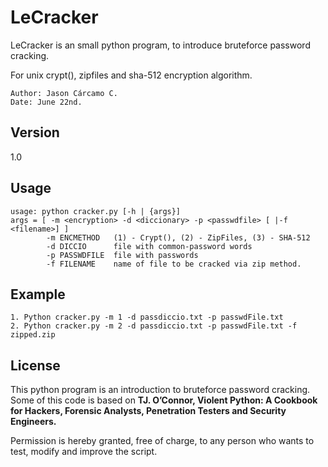 LeCracker
=========

LeCracker is an small python program, to introduce bruteforce password cracking.

For unix crypt(), zipfiles and sha-512 encryption algorithm.

    Author: Jason Cárcamo C.
    Date: June 22nd.

Version
----
1.0

Usage
-----------

    usage: python cracker.py [-h | {args}]
    args = [ -m <encryption> -d <diccionary> -p <passwdfile> [ |-f <filename>] ]
            -m ENCMETHOD   (1) - Crypt(), (2) - ZipFiles, (3) - SHA-512
            -d DICCIO      file with common-password words
            -p PASSWDFILE  file with passwords
            -f FILENAME    name of file to be cracked via zip method.

Example
-----
    1. Python cracker.py -m 1 -d passdiccio.txt -p passwdFile.txt
    2. Python cracker.py -m 2 -d passdiccio.txt -p passwdFile.txt -f zipped.zip

License
------------
This python program is an introduction to bruteforce password cracking.
Some of this code is based on **TJ. O’Connor, Violent Python:
A Cookbook for Hackers, Forensic Analysts,
Penetration Testers and Security Engineers.**

Permission is hereby granted, free of charge, to any person who wants to test,
modify and improve the script.